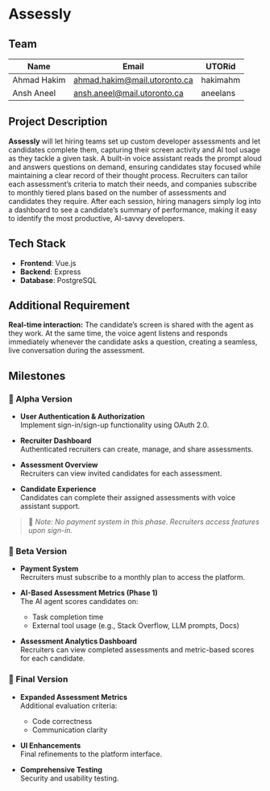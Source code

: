 # Assessly

## Team

| Name        | Email                        | UTORid   |
| ----------- | ---------------------------- | -------- |
| Ahmad Hakim | ahmad.hakim@mail.utoronto.ca | hakimahm |
| Ansh Aneel  | ansh.aneel@mail.utoronto.ca  | aneelans |

## Project Description

**Assessly** will let hiring teams set up custom developer assessments and let candidates complete them, capturing their screen activity and AI tool usage as they tackle a given task. A built-in voice assistant reads the prompt aloud and answers questions on demand, ensuring candidates stay focused while maintaining a clear record of their thought process. Recruiters can tailor each assessment’s criteria to match their needs, and companies subscribe to monthly tiered plans based on the number of assessments and candidates they require. After each session, hiring managers simply log into a dashboard to see a candidate’s summary of performance, making it easy to identify the most productive, AI-savvy developers.

## Tech Stack

- **Frontend**: Vue.js
- **Backend**: Express
- **Database**: PostgreSQL

## Additional Requirement

**Real-time interaction:** The candidate’s screen is shared with the agent as they work. At the same time, the voice agent listens and responds immediately whenever the candidate asks a question, creating a seamless, live conversation during the assessment.

## Milestones

### 🔹 Alpha Version

- **User Authentication & Authorization**  
  Implement sign-in/sign-up functionality using OAuth 2.0.

- **Recruiter Dashboard**  
  Authenticated recruiters can create, manage, and share assessments.

- **Assessment Overview**  
  Recruiters can view invited candidates for each assessment.

- **Candidate Experience**  
  Candidates can complete their assigned assessments with voice assistant support.

> 🔸 _Note: No payment system in this phase. Recruiters access features upon sign-in._

### 🔹 Beta Version

- **Payment System**  
  Recruiters must subscribe to a monthly plan to access the platform.

- **AI-Based Assessment Metrics (Phase 1)**  
  The AI agent scores candidates on:
    - Task completion time
    - External tool usage (e.g., Stack Overflow, LLM prompts, Docs)

- **Assessment Analytics Dashboard**  
  Recruiters can view completed assessments and metric-based scores for each candidate.

### 🔹 Final Version

- **Expanded Assessment Metrics**  
  Additional evaluation criteria:
    - Code correctness
    - Communication clarity

- **UI Enhancements**  
  Final refinements to the platform interface.

- **Comprehensive Testing**  
  Security and usability testing.
